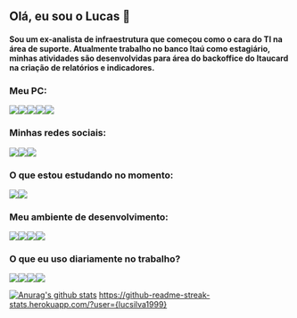 ## Olá, eu sou o Lucas 👋

#### Sou um ex-analista de infraestrutura que começou como o cara do TI na área de suporte. Atualmente trabalho no banco Itaú como estagiário, minhas atividades são desenvolvidas para área do backoffice do Itaucard na criação de relatórios e indicadores.

### Meu PC:
<img src="https://img.shields.io/badge/Windows-0078D6?style=for-the-badge&logo=windows&logoColor=white" /><img src="https://img.shields.io/badge/Ubuntu-E95420?style=for-the-badge&logo=ubuntu&logoColor=white"/><img src="https://img.shields.io/badge/Microsoft_Edge-0078D7?style=for-the-badge&logo=Microsoft-edge&logoColor=white" /><img src="https://img.shields.io/badge/AMD-Ryzen_1600_AF-ED1C24?style=for-the-badge&logo=amd&logoColor=white"/><img src="https://img.shields.io/badge/NVIDIA-GT1030-76B900?style=for-the-badge&logo=nvidia&logoColor=white" />

### Minhas redes sociais:

<img src="https://img.shields.io/badge/LinkedIn-0077B5?style=for-the-badge&logo=linkedin&logoColor=white" /><img src="https://img.shields.io/badge/Gmail-D14836?style=for-the-badge&logo=gmail&logoColor=white" /><img src="https://img.shields.io/badge/Visual_Studio_Code-0078D4?style=for-the-badge&logo=visual%20studio%20code&logoColor=white" />

### O que estou estudando no momento:
<img src="https://img.shields.io/badge/Flutter-0095D5?&style=for-the-badge&logo=flutter&logoColor=white" /><img src="https://img.shields.io/badge/Dart-0175C2?style=for-the-badge&logo=dart&logoColor=white" />

### Meu ambiente de desenvolvimento:
<img src="https://img.shields.io/badge/Visual_Studio_Code-0078D4?style=for-the-badge&logo=visual%20studio%20code&logoColor=white" /><img src="https://img.shields.io/badge/Android_Studio-3DDC84?style=for-the-badge&logo=android-studio&logoColor=white" /><img src="https://img.shields.io/badge/Dart-0175C2?style=for-the-badge&logo=dart&logoColor=white" /><img src="https://img.shields.io/badge/Flutter-0095D5?&style=for-the-badge&logo=flutter&logoColor=white" />

### O que eu uso diariamente no trabalho?
<img src="https://img.shields.io/badge/Microsoft_Excel-217346?style=for-the-badge&logo=microsoft-excel&logoColor=white" /><img src="https://img.shields.io/badge/Microsoft_Access-A4373A?style=for-the-badge&logo=microsoft-access&logoColor=white" /><img src="https://img.shields.io/badge/Microsoft_Teams-6264A7?style=for-the-badge&logo=microsoft-teams&logoColor=white" /><img src="https://img.shields.io/badge/Microsoft_SharePoint-0078D4?style=for-the-badge&logo=microsoft-sharepoint&logoColor=white" />

[![Anurag's github stats](https://github-readme-stats.vercel.app/api?username=lucsilva1999&theme=blue-green)](https://github.com/anuraghazra/github-readme-stats)
https://github-readme-streak-stats.herokuapp.com/?user={lucsilva1999}









